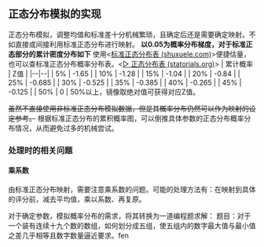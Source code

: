 ## 正态分布模拟的实现
正态分布模拟，调整均值和标准差十分机械繁琐，且确定后还是需要确定映射。不如直接或间接利用标准正态分布进行映射。
**以0.05为概率分布梯度，对于标准正态部分的累计密度分布如下**
使用<[标准正态分布表 (shuxuele.com)](https://www.shuxuele.com/data/standard-normal-distribution-table.html)>便捷估量，也可以查标准正态分布概率分布表。<[▷ 正态分布表 (statorials.org)](https://statorials.org/cn/%E6%AD%A3%E6%80%81%E5%88%86%E5%B8%83%E8%A1%A8/)>
| 累计概率 | Z值 |
|--|--|
| 5% | -1.65 |
| 10% | -1.28 |
| 15% | -1.04 |
| 20% | -0.84 |
| 25% | -0.685 |
| 30% | -0.525 |
| 35% | -0.385 |
| 40% | -0.265 |
| 45% | -0.125 |
| 50% | 0 |
50%以上，镜像取绝对值可获得对应Z值。

~~虽然不直接使用非标准正态分布模拟数据，但是其概率分布仍然可以作为映射的设定参考。~~
根据标准正态分布的累积概率图，可以倒推具体参数的正态分布概率分布情况，从而避免过多的机械尝试。

### 处理时的相关问题
#### 乘系数
由标准正态分布映射，需要注意乘系数的问题。可能的处理方法有：在映射到具体的评分前，减去平均值，乘以系数、再复原。

对于确定参数，模拟概率分布的需求，将其转换为一道编程题求解：
题目：对于一个装有连续十九个数的数组，如何划分成五组，使五组内的数字最大值与最小值之差几乎相等且数字数量逼近要求。fen








<!--stackedit_data:
eyJoaXN0b3J5IjpbLTE0Nzg0NDk4OTEsLTE3NjU1MjY1ODAsMT
E4ODY0MTQ1NywtMTEzNjU3NDYxM119
-->